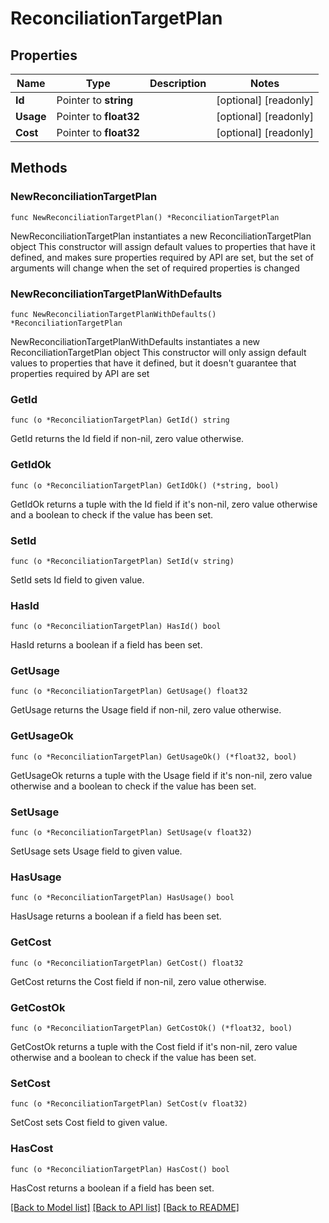 # ReconciliationTargetPlan

## Properties

Name | Type | Description | Notes
------------ | ------------- | ------------- | -------------
**Id** | Pointer to **string** |  | [optional] [readonly] 
**Usage** | Pointer to **float32** |  | [optional] [readonly] 
**Cost** | Pointer to **float32** |  | [optional] [readonly] 

## Methods

### NewReconciliationTargetPlan

`func NewReconciliationTargetPlan() *ReconciliationTargetPlan`

NewReconciliationTargetPlan instantiates a new ReconciliationTargetPlan object
This constructor will assign default values to properties that have it defined,
and makes sure properties required by API are set, but the set of arguments
will change when the set of required properties is changed

### NewReconciliationTargetPlanWithDefaults

`func NewReconciliationTargetPlanWithDefaults() *ReconciliationTargetPlan`

NewReconciliationTargetPlanWithDefaults instantiates a new ReconciliationTargetPlan object
This constructor will only assign default values to properties that have it defined,
but it doesn't guarantee that properties required by API are set

### GetId

`func (o *ReconciliationTargetPlan) GetId() string`

GetId returns the Id field if non-nil, zero value otherwise.

### GetIdOk

`func (o *ReconciliationTargetPlan) GetIdOk() (*string, bool)`

GetIdOk returns a tuple with the Id field if it's non-nil, zero value otherwise
and a boolean to check if the value has been set.

### SetId

`func (o *ReconciliationTargetPlan) SetId(v string)`

SetId sets Id field to given value.

### HasId

`func (o *ReconciliationTargetPlan) HasId() bool`

HasId returns a boolean if a field has been set.

### GetUsage

`func (o *ReconciliationTargetPlan) GetUsage() float32`

GetUsage returns the Usage field if non-nil, zero value otherwise.

### GetUsageOk

`func (o *ReconciliationTargetPlan) GetUsageOk() (*float32, bool)`

GetUsageOk returns a tuple with the Usage field if it's non-nil, zero value otherwise
and a boolean to check if the value has been set.

### SetUsage

`func (o *ReconciliationTargetPlan) SetUsage(v float32)`

SetUsage sets Usage field to given value.

### HasUsage

`func (o *ReconciliationTargetPlan) HasUsage() bool`

HasUsage returns a boolean if a field has been set.

### GetCost

`func (o *ReconciliationTargetPlan) GetCost() float32`

GetCost returns the Cost field if non-nil, zero value otherwise.

### GetCostOk

`func (o *ReconciliationTargetPlan) GetCostOk() (*float32, bool)`

GetCostOk returns a tuple with the Cost field if it's non-nil, zero value otherwise
and a boolean to check if the value has been set.

### SetCost

`func (o *ReconciliationTargetPlan) SetCost(v float32)`

SetCost sets Cost field to given value.

### HasCost

`func (o *ReconciliationTargetPlan) HasCost() bool`

HasCost returns a boolean if a field has been set.


[[Back to Model list]](../README.md#documentation-for-models) [[Back to API list]](../README.md#documentation-for-api-endpoints) [[Back to README]](../README.md)


